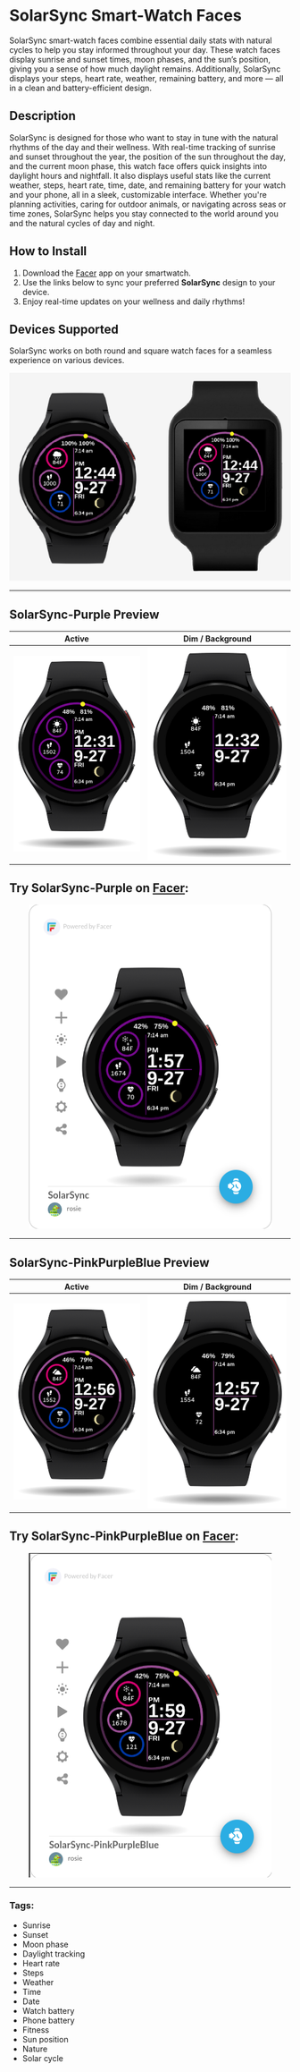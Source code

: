 # SolarSync Smart-Watch Faces

SolarSync smart-watch faces combine essential daily stats with natural cycles to help you stay informed throughout your day. These watch faces display sunrise and sunset times, moon phases, and the sun’s position, giving you a sense of how much daylight remains. Additionally, SolarSync displays your steps, heart rate, weather, remaining battery, and more — all in a clean and battery-efficient design.


## Description

SolarSync is designed for those who want to stay in tune with the natural rhythms of the day and their wellness. With real-time tracking of sunrise and sunset throughout the year, the position of the sun throughout the day, and the current moon phase, this watch face offers quick insights into daylight hours and nightfall. It also displays useful stats like the current weather, steps, heart rate, time, date, and remaining battery for your watch and your phone, all in a sleek, customizable interface. Whether you're planning activities, caring for outdoor animals, or navigating across seas or time zones, SolarSync helps you stay connected to the world around you and the natural cycles of day and night.


## How to Install

1. Download the [Facer](https://www.facer.io) app on your smartwatch.
2. Use the links below to sync your preferred **SolarSync** design to your device.
3. Enjoy real-time updates on your wellness and daily rhythms!


## Devices Supported

SolarSync works on both round and square watch faces for a seamless experience on various devices.

![Round and Square Watch Face](assets/round-and-square.png)

---

## SolarSync-Purple Preview

| Active | Dim / Background |
|:---:|:---:|
| ![SolarSync Purple Active](assets/purple-active.png) | ![SolarSync Purple Dim](assets/purple-dim.png) |


## Try SolarSync-Purple on [Facer](https://www.facer.io/watchface/kyv3b40vy1):

<p align="center">
  <a href="https://www.facer.io/watchface/kyv3b40vy1">
    <img src="assets/purple-facer.png" alt="Try SolarSync-Purple on Facer" width="435" height="580"/>
  </a>
</p>

---

## SolarSync-PinkPurpleBlue Preview

| Active | Dim / Background |
|:---:|:---:|
| ![SolarSync PinkPurpleBlue Active](assets/pride-active.png) | ![SolarSync PinkPurpleBlue Dim](assets/pride-dim.png) |


## Try SolarSync-PinkPurpleBlue on [Facer](https://www.facer.io/watchface/WGaLd8kY6B):

<p align="center">
  <a href="https://www.facer.io/watchface/WGaLd8kY6B">
    <img src="assets/pride-facer.png" alt="Try SolarSync-PinkPurpleBlue on Facer" width="435" height="580"/>
  </a>
</p>

---

### Tags:

- Sunrise
- Sunset
- Moon phase
- Daylight tracking
- Heart rate
- Steps
- Weather
- Time
- Date
- Watch battery
- Phone battery
- Fitness
- Sun position
- Nature
- Solar cycle
